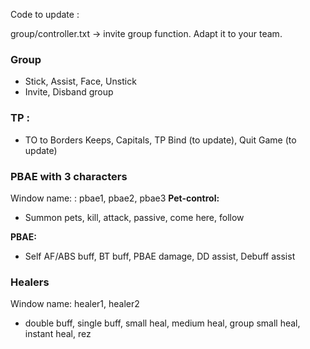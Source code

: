 Code to update :

group/controller.txt -> invite group function. Adapt it to your team.

### Group
- Stick, Assist, Face, Unstick
- Invite, Disband group

### TP :
- TO to Borders Keeps, Capitals, TP Bind (to update), Quit Game (to update)


### PBAE with 3 characters
Window name: : pbae1, pbae2, pbae3
**Pet-control:**

- Summon pets, kill, attack, passive, come here, follow

**PBAE:**
- Self AF/ABS buff, BT buff, PBAE damage, DD assist, Debuff assist

### Healers
Window name: healer1, healer2
 - double buff, single buff, small heal, medium heal, group small heal, instant heal, rez
